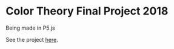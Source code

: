 # Color Theory Final Project 2018
Being made in P5.js 

See the project [here](https://acdaly.github.io/color-waves/Color_Final).
